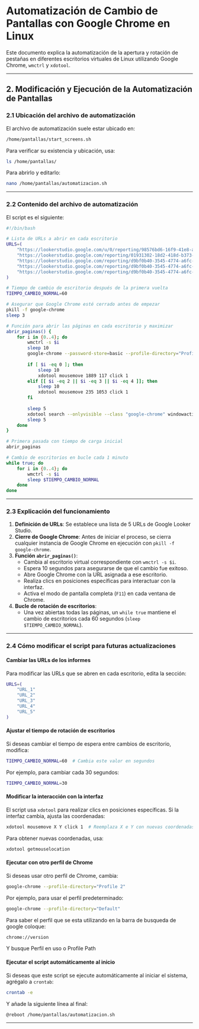 # Automatización de Cambio de Pantallas con Google Chrome en Linux

Este documento explica la automatización de la apertura y rotación de pestañas en diferentes escritorios virtuales de Linux utilizando Google Chrome, `wmctrl` y `xdotool`.

---

## 2. Modificación y Ejecución de la Automatización de Pantallas

### **2.1 Ubicación del archivo de automatización**

El archivo de automatización suele estar ubicado en:

```bash
/home/pantallas/start_screens.sh
```

Para verificar su existencia y ubicación, usa:

```bash
ls /home/pantallas/
```

Para abrirlo y editarlo:

```bash
nano /home/pantallas/automatizacion.sh
```

---

### **2.2 Contenido del archivo de automatización**

El script es el siguiente:

```bash
#!/bin/bash

# Lista de URLs a abrir en cada escritorio
URLS=(
    "https://lookerstudio.google.com/u/0/reporting/98576bd6-16f9-41e8-ad4a-d78c107ba414/page/p_2a5787e0kd?s=rPD-n3Anxu8"
    "https://lookerstudio.google.com/reporting/01931302-18d2-418d-b373-d99ca84a1c4c/page/07mxD"
    "https://lookerstudio.google.com/reporting/d9bf0b40-3545-4774-a6fc-99d4f88a637c/page/p_3cpxt778kd"
    "https://lookerstudio.google.com/reporting/d9bf0b40-3545-4774-a6fc-99d4f88a637c/page/p_94a2p73bnd"
    "https://lookerstudio.google.com/reporting/d9bf0b40-3545-4774-a6fc-99d4f88a637c/page/p_ng0v2lyxgd"
)

# Tiempo de cambio de escritorio después de la primera vuelta
TIEMPO_CAMBIO_NORMAL=60

# Asegurar que Google Chrome esté cerrado antes de empezar
pkill -f google-chrome
sleep 3

# Función para abrir las páginas en cada escritorio y maximizar
abrir_paginas() {
    for i in {0..4}; do
        wmctrl -s $i
        sleep 10
        google-chrome --password-store=basic --profile-directory="Profile 2" --new-window "${URLS[$i]}" &
        
        if [ $i -eq 0 ]; then
            sleep 10
            xdotool mousemove 1889 117 click 1
        elif [[ $i -eq 2 || $i -eq 3 || $i -eq 4 ]]; then
            sleep 10
            xdotool mousemove 235 1053 click 1
        fi
        
        sleep 5
        xdotool search --onlyvisible --class "google-chrome" windowactivate --sync key F11
        sleep 5
    done
}

# Primera pasada con tiempo de carga inicial
abrir_paginas

# Cambio de escritorios en bucle cada 1 minuto
while true; do
    for i in {0..4}; do
        wmctrl -s $i
        sleep $TIEMPO_CAMBIO_NORMAL
    done
done
```

---

### **2.3 Explicación del funcionamiento**

1. **Definición de URLs**: Se establece una lista de 5 URLs de Google Looker Studio.
2. **Cierre de Google Chrome**: Antes de iniciar el proceso, se cierra cualquier instancia de Google Chrome en ejecución con `pkill -f google-chrome`.
3. **Función `abrir_paginas()`**:
   - Cambia al escritorio virtual correspondiente con `wmctrl -s $i`.
   - Espera 10 segundos para asegurarse de que el cambio fue exitoso.
   - Abre Google Chrome con la URL asignada a ese escritorio.
   - Realiza clics en posiciones específicas para interactuar con la interfaz.
   - Activa el modo de pantalla completa (`F11`) en cada ventana de Chrome.
4. **Bucle de rotación de escritorios**:
   - Una vez abiertas todas las páginas, un `while true` mantiene el cambio de escritorios cada 60 segundos (`sleep $TIEMPO_CAMBIO_NORMAL`).

---

### **2.4 Cómo modificar el script para futuras actualizaciones**

#### **Cambiar las URLs de los informes**
Para modificar las URLs que se abren en cada escritorio, edita la sección:

```bash
URLS=(
    "URL_1"
    "URL_2"
    "URL_3"
    "URL_4"
    "URL_5"
)
```

#### **Ajustar el tiempo de rotación de escritorios**
Si deseas cambiar el tiempo de espera entre cambios de escritorio, modifica:

```bash
TIEMPO_CAMBIO_NORMAL=60  # Cambia este valor en segundos
```

Por ejemplo, para cambiar cada 30 segundos:

```bash
TIEMPO_CAMBIO_NORMAL=30
```

#### **Modificar la interacción con la interfaz**
El script usa `xdotool` para realizar clics en posiciones específicas. Si la interfaz cambia, ajusta las coordenadas:

```bash
xdotool mousemove X Y click 1  # Reemplaza X e Y con nuevas coordenadas
```

Para obtener nuevas coordenadas, usa:

```bash
xdotool getmouselocation
```

#### **Ejecutar con otro perfil de Chrome**
Si deseas usar otro perfil de Chrome, cambia:

```bash
google-chrome --profile-directory="Profile 2"
```

Por ejemplo, para usar el perfil predeterminado:

```bash
google-chrome --profile-directory="Default"
```

Para saber el perfil que se esta utilizando en la barra de busqueda de google coloque:
```bash
chrome://version
```
Y busque Perfil en uso o Profile Path

#### **Ejecutar el script automáticamente al inicio**
Si deseas que este script se ejecute automáticamente al iniciar el sistema, agrégalo a `crontab`:

```bash
crontab -e
```

Y añade la siguiente línea al final:

```bash
@reboot /home/pantallas/automatizacion.sh
```

---
